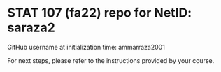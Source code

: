 # STAT 107 (fa22) repo for NetID: saraza2

GitHub username at initialization time: ammarraza2001

For next steps, please refer to the instructions provided by your course.
